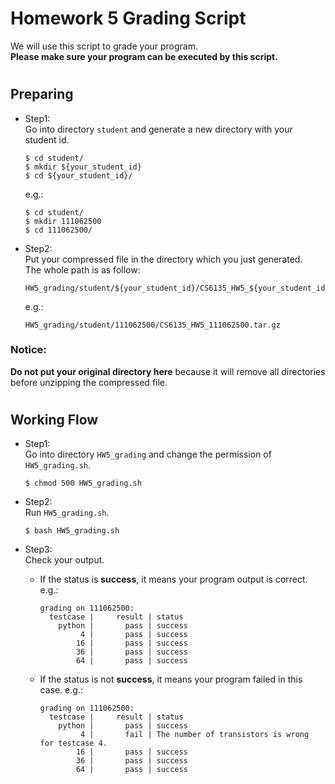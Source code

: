 # Homework 5 Grading Script
We will use this script to grade your program.  
__Please make sure your program can be executed by this script.__

#
## Preparing
* Step1:  
    Go into directory `student` and generate a new directory with your student id.

    ```shell
    $ cd student/
    $ mkdir ${your_student_id}
    $ cd ${your_student_id}/
    ```

    e.g.:

    ```shell
    $ cd student/
    $ mkdir 111062500
    $ cd 111062500/
    ```

* Step2:  
    Put your compressed file in the directory which you just generated.  
    The whole path is as follow: 

    ```
    HW5_grading/student/${your_student_id}/CS6135_HW5_${your_student_id}.tar.gz
    ```

    e.g.:

    ```
    HW5_grading/student/111062500/CS6135_HW5_111062500.tar.gz
    ```

### Notice:  
__Do not put your original directory here__ because it will remove all directories before unzipping the compressed file.

#
## Working Flow
* Step1:  
    Go into directory `HW5_grading` and change the permission of `HW5_grading.sh`.

    ```shell
    $ chmod 500 HW5_grading.sh
    ```

* Step2:  
    Run `HW5_grading.sh`.

    ```shell
    $ bash HW5_grading.sh
    ```

* Step3:  
    Check your output.
    * If the status is __success__, it means your program output is correct. e.g.:

        ```
        grading on 111062500:
          testcase |     result | status
            python |       pass | success
                 4 |       pass | success
                16 |       pass | success
                36 |       pass | success
                64 |       pass | success
        ```
    * If the status is not __success__, it means your program failed in this case. e.g.:

        ```
        grading on 111062500:
          testcase |     result | status
            python |       pass | success
                 4 |       fail | The number of transistors is wrong for testcase 4.
                16 |       pass | success
                36 |       pass | success
                64 |       pass | success
        ```
